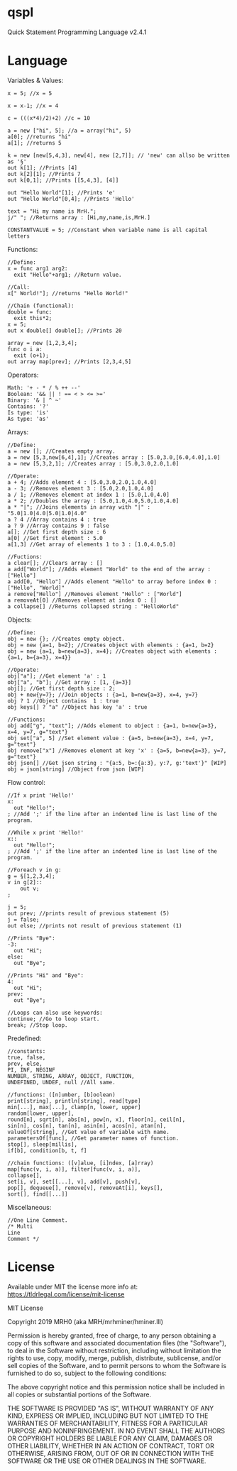 # qspl
Quick Statement Programming Language v2.4.1

# Language

Variables & Values:
```
x = 5; //x = 5

x = x-1; //x = 4

c = (((x*4)/2)+2) //c = 10

a = new ["hi", 5]; //a = array("hi", 5)
a[0]; //returns "hi"
a[1]; //returns 5

k = new [new[5,4,3], new[4], new [2,7]]; // 'new' can allso be written as '§'
out k[1]; //Prints [4]
out k[2][1]; //Prints 7
out k[0,1]; //Prints [[5,4,3], [4]]

out "Hello World"[1]; //Prints 'e'
out "Hello World"[0,4]; //Prints 'Hello'

text = "Hi my name is MrH.";
j/" "; //Returns array : [Hi,my,name,is,MrH.]

CONSTANTVALUE = 5; //Constant when variable name is all capital letters
```
Functions:
```
//Define:
x = func arg1 arg2:
  exit "Hello"+arg1; //Return value.

//Call:
x[" World!"]; //returns "Hello World!"

//Chain (functional):
double = func:
  exit this*2;
x = 5;
out x double[] double[]; //Prints 20

array = new [1,2,3,4];
func o i a:
  exit (o+1);
out array map[prev]; //Prints [2,3,4,5]
``` 
Operators:
```
Math: '+ - * / % ++ --'
Boolean: '&& || ! == < > <= >='
Binary: '& | ^ ~'
Contains: '?'
Is type: 'is'
As type: 'as'
```
Arrays:
```
//Define:
a = new []; //Creates empty array.
a = new [5,3,new[6,4],1]; //Creates array : [5.0,3.0,[6.0,4.0],1.0]
a = new [5,3,2,1]; //Creates array : [5.0,3.0,2.0,1.0]

//Operate:
a + 4; //Adds element 4 : [5.0,3.0,2.0,1.0,4.0]
a - 3; //Removes element 3 : [5.0,2.0,1.0,4.0]
a / 1; //Removes element at index 1 : [5.0,1.0,4.0]
a * 2; //Doubles the array : [5.0,1.0,4.0,5.0,1.0,4.0]
a * "|"; //Joins elements in array with "|" : "5.0|1.0|4.0|5.0|1.0|4.0"
a ? 4 //Array contains 4 : true
a ? 9 //Array contains 9 : false
a[]; //Get first depth size : 6
a[0] //Get first element : 5.0
a[1,3] //Get array of elements 1 to 3 : [1.0,4.0,5.0]

//Fuctions:
a clear[]; //Clears array : []
a add["World"]; //Adds element "World" to the end of the array : ["Hello"]
a add[0, "Hello"] //Adds element "Hello" to array before index 0 : ["Hello", "World]"
a remove["Hello"] //Removes element "Hello" : ["World"]
a removeAt[0] //Removes element at index 0 : []
a collapse[] //Returns collapsed string : "HelloWorld"
```
Objects:
```
//Define:
obj = new {}; //Creates empty object.
obj = new {a=1, b=2}; //Creates object with elements : {a=1, b=2}
obj = new {a=1, b=new{a=3}, x=4}; //Creates object with elements : {a=1, b={a=3}, x=4}}

//Operate:
obj["a"]; //Get element 'a' : 1
obj["a", "b"]; //Get array : [1, {a=3}]
obj[]; //Get first depth size : 2;
obj + new{y=7}; //Join objects : {a=1, b=new{a=3}, x=4, y=7}
obj ? 1 //Object contains  1 : true
obj keys[] ? "a" //Object has key 'a' : true

//Functions:
obj add["g", "text"]; //Adds element to object : {a=1, b=new{a=3}, x=4, y=7, g="text"}
obj set["a", 5] //Set element value : {a=5, b=new{a=3}, x=4, y=7, g="text"}
obj remove["x"] //Removes element at key 'x' : {a=5, b=new{a=3}, y=7, g="text"}
obj json[] //Get json string : "{a:5, b=:{a:3}, y:7, g:'text'}" [WIP]
obj = json[string] //Object from json [WIP]
```
Flow control:
```
//If x print 'Hello!'
x:
  out "Hello!";
; //Add ';' if the line after an indented line is last line of the program.
  
//While x print 'Hello!'
x::
  out "Hello!";
; //Add ';' if the line after an indented line is last line of the program.

//Foreach v in g:
g = §[1,2,3,4];
v in g[2]::
	out v;
;
  
j = 5;
out prev; //prints result of previous statement (5)
j = false;
out else; //prints not result of previous statement (1)

//Prints "Bye":
-3:
  out "Hi";
else:
  out "Bye";
  
//Prints "Hi" and "Bye":
4:
  out "Hi";
prev:
  out "Bye";
  
//Loops can also use keywords:
continue; //Go to loop start.
break; //Stop loop.
```
Predefined:
```
//constants:
true, false,
prev, else,
PI, INF, NEGINF
NUMBER, STRING, ARRAY, OBJECT, FUNCTION,
UNDEFINED, UNDEF, null //All same.

//functions: ([n]umber, [b]oolean)
print[string], println[string], read[type]
min[...], max[...], clamp[n, lower, upper]
random[lower, upper], 
round[n], sqrt[n], abs[n], pow[n, x], floor[n], ceil[n],
sin[n], cos[n], tan[n], asin[n], acos[n], atan[n],
valueOf[string], //Get value of variable with name.
parametersOf[func], //Get parameter names of function.
stop[], sleep[millis],
if[b], condition[b, t, f]

//chain functions: ([v]alue, [i]ndex, [a]rray)
map[func(v, i, a)], filter[func(v, i, a)],
collapse[],
set[i, v], set[[...], v], add[v], push[v], 
pop[], dequeue[], remove[v], removeAt[i], keys[],
sort[], find[[...]]
```
Miscellaneous:
```
//One Line Comment.
/* Multi
Line
Comment */
```

# License

Available under MIT the license more info at: https://tldrlegal.com/license/mit-license

MIT License

Copyright 2019 MRH0 (aka MRH/mrhminer/hminer.lll)

Permission is hereby granted, free of charge, to any person obtaining a copy
of this software and associated documentation files (the "Software"), to deal
in the Software without restriction, including without limitation the rights
to use, copy, modify, merge, publish, distribute, sublicense, and/or sell
copies of the Software, and to permit persons to whom the Software is
furnished to do so, subject to the following conditions:

The above copyright notice and this permission notice shall be included in all
copies or substantial portions of the Software.

THE SOFTWARE IS PROVIDED "AS IS", WITHOUT WARRANTY OF ANY KIND, EXPRESS OR
IMPLIED, INCLUDING BUT NOT LIMITED TO THE WARRANTIES OF MERCHANTABILITY,
FITNESS FOR A PARTICULAR PURPOSE AND NONINFRINGEMENT. IN NO EVENT SHALL THE
AUTHORS OR COPYRIGHT HOLDERS BE LIABLE FOR ANY CLAIM, DAMAGES OR OTHER
LIABILITY, WHETHER IN AN ACTION OF CONTRACT, TORT OR OTHERWISE, ARISING FROM,
OUT OF OR IN CONNECTION WITH THE SOFTWARE OR THE USE OR OTHER DEALINGS IN THE
SOFTWARE.
